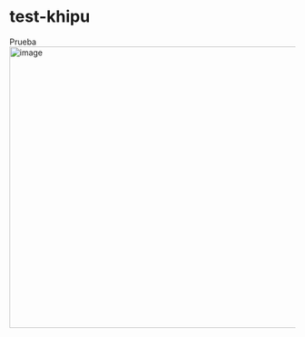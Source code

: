 # test-khipu
Prueba
<img width="975" height="497" alt="image" src="https://github.com/user-attachments/assets/f2d368cf-a33c-4809-bd72-21ae2626daee" />
